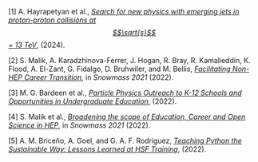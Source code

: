 <span class="csl-left-margin">\[1\]
</span><span class="csl-right-inline">A. Hayrapetyan et al.,
*[<span class="nocase">Search for new physics with emerging jets in
proton-proton collisions at $$\sqrt{s}$$ = 13
TeV</span>](https://arxiv.org/abs/2403.01556)*, (2024).</span>

<span class="csl-left-margin">\[2\]
</span><span class="csl-right-inline">S. Malik, A. Karadzhinova-Ferrer,
J. Hogan, R. Bray, R. Kamalieddin, K. Flood, A. El-Zant, G. Fidalgo, D.
Bruhwiler, and M. Bellis, *[Facilitating Non-HEP Career
Transition](https://arxiv.org/abs/2203.11665)*, in *Snowmass 2021*
(2022).</span>

<span class="csl-left-margin">\[3\]
</span><span class="csl-right-inline">M. G. Bardeen et al.,
*[<span class="nocase">Particle Physics Outreach to K-12 Schools and
Opportunities in Undergraduate
Education</span>](https://arxiv.org/abs/2203.10953)*, (2022).</span>

<span class="csl-left-margin">\[4\]
</span><span class="csl-right-inline">S. Malik et al.,
*[<span class="nocase">Broadening the scope of Education, Career and
Open Science in HEP</span>](https://arxiv.org/abs/2203.08809)*, in
*Snowmass 2021* (2022).</span>

<span class="csl-left-margin">\[5\]
</span><span class="csl-right-inline">A. M. Briceño, A. Goel, and G. A.
F. Rodriguez, *[Teaching Python the Sustainable Way: Lessons Learned at
HSF Training](https://doi.org/10.5281/zenodo.7115834)*, (2022).</span>
